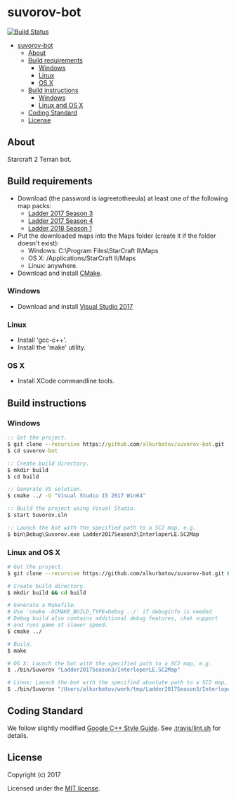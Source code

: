 # suvorov-bot

[![Build Status](https://travis-ci.org/alkurbatov/suvorov-bot.png?branch=master)](https://travis-ci.org/alkurbatov/suvorov-bot)

- [suvorov-bot](#suvorov-bot)
    - [About](#about)
    - [Build requirements](#build-requirements)
        - [Windows](#windows)
        - [Linux](#linux)
        - [OS X](#os-x)
    - [Build instructions](#build-instructions)
        - [Windows](#windows)
        - [Linux and OS X](#linux-and-os-x)
    - [Coding Standard](#coding-standard)
    - [License](#license)

About
-----

Starcraft 2 Terran bot.

Build requirements
------------------

* Download (the password is iagreetotheeula) at least one of the following map packs:
  * [Ladder 2017 Season 3](http://blzdistsc2-a.akamaihd.net/MapPacks/Ladder2017Season3_Updated.zip)
  * [Ladder 2017 Season 4](http://blzdistsc2-a.akamaihd.net/MapPacks/Ladder2017Season4.zip)
  * [Ladder 2018 Season 1](http://blzdistsc2-a.akamaihd.net/MapPacks/Ladder2018Season1.zip)
* Put the downloaded maps into the Maps folder (create it if the folder doesn't exist):
  * Windows: C:\Program Files\StarCraft II\Maps
  * OS X: /Applications/StarCraft II/Maps
  * Linux: anywhere.
* Download and install [CMake](https://cmake.org/download/).

### Windows
* Download and install [Visual Studio 2017](https://www.visualstudio.com/downloads/)

### Linux
* Install 'gcc-c++'.
* Install the 'make' utility.

### OS X
* Install XCode commandline tools.

Build instructions
------------------

### Windows

```bat
:: Get the project.
$ git clone --recursive https://github.com/alkurbatov/suvorov-bot.git
$ cd suvorov-bot

:: Create build directory.
$ mkdir build
$ cd build

:: Generate VS solution.
$ cmake ../ -G "Visual Studio 15 2017 Win64"

:: Build the project using Visual Studio.
$ start Suvorov.sln

:: Launch the bot with the specified path to a SC2 map, e.g.
$ bin\Debug\Suvorov.exe Ladder2017Season3\InterloperLE.SC2Map
```

### Linux and OS X

```bash
# Get the project.
$ git clone --recursive https://github.com/alkurbatov/suvorov-bot.git && cd suvorov-bot

# Create build directory.
$ mkdir build && cd build

# Generate a Makefile.
# Use 'cmake -DCMAKE_BUILD_TYPE=Debug ../' if debuginfo is needed
# Debug build also contains additional debug features, chat support
# and runs game at slower speed.
$ cmake ../

# Build.
$ make

# OS X: Launch the bot with the specified path to a SC2 map, e.g.
$ ./bin/Suvorov "Ladder2017Season3/InterloperLE.SC2Map"

# Linux: Launch the bot with the specified absolute path to a SC2 map, e.g.
$ ./bin/Suvorov "/Users/alkurbatov/work/tmp/Ladder2017Season3/InterloperLE.SC2Map"
```

Coding Standard
---------------

We follow slightly modified [Google C++ Style Guide](https://google.github.io/styleguide/cppguide.html).
See [.travis/lint.sh](.travis/lint.sh) for details.

License
-------

Copyright (c) 2017

Licensed under the [MIT license](LICENSE).
